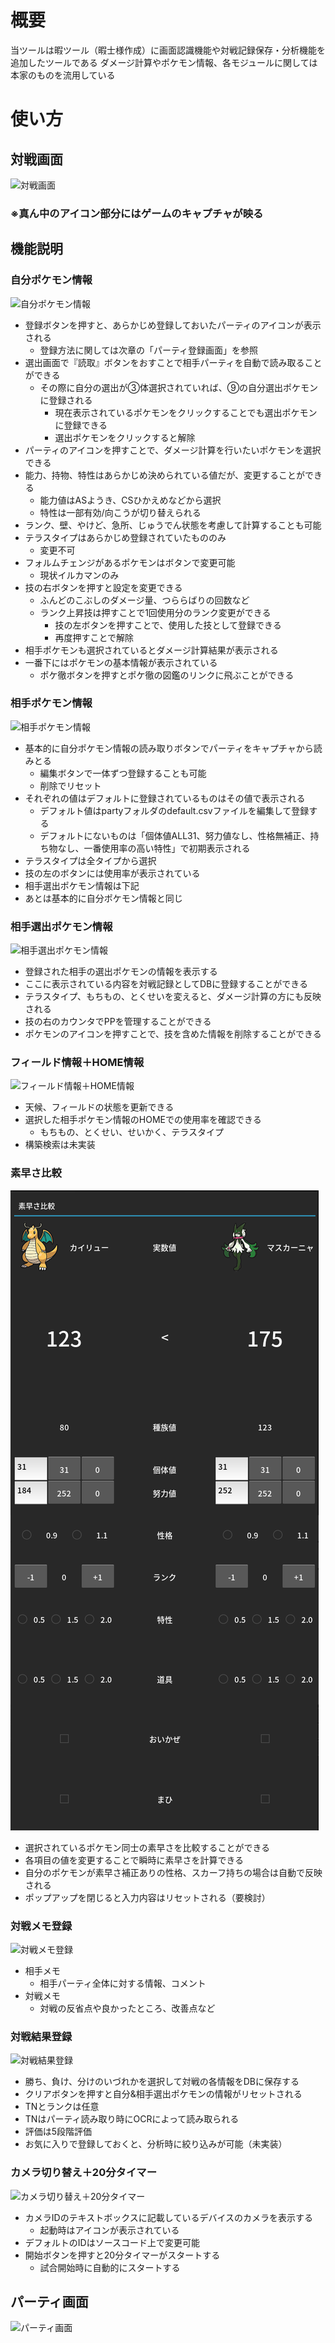 # 概要

当ツールは暇ツール（暇士様作成）に画面認識機能や対戦記録保存・分析機能を追加したツールである
ダメージ計算やポケモン情報、各モジュールに関しては本家のものを流用している

# 使い方

## 対戦画面

![対戦画面](/image/top-battle.png)

### ※真ん中のアイコン部分にはゲームのキャプチャが映る

## 機能説明

### 自分ポケモン情報

![自分ポケモン情報](/image/battle-1.png)

- 登録ボタンを押すと、あらかじめ登録しておいたパーティのアイコンが表示される
  - 登録方法に関しては次章の「パーティ登録画面」を参照
- 選出画面で『読取』ボタンをおすことで相手パーティを自動で読み取ることができる
  - その際に自分の選出が③体選択されていれば、⑨の自分選出ポケモンに登録される
    - 現在表示されているポケモンをクリックすることでも選出ポケモンに登録できる
    - 選出ポケモンをクリックすると解除
- パーティのアイコンを押すことで、ダメージ計算を行いたいポケモンを選択できる
- 能力、持物、特性はあらかじめ決められている値だが、変更することができる
  - 能力値はASようき、CSひかえめなどから選択
  - 特性は一部有効/向こうが切り替えられる
- ランク、壁、やけど、急所、じゅうでん状態を考慮して計算することも可能
- テラスタイプはあらかじめ登録されていたもののみ
  - 変更不可
- フォルムチェンジがあるポケモンはボタンで変更可能
  - 現状イルカマンのみ
- 技の右ボタンを押すと設定を変更できる
  - ふんどのこぶしのダメージ量、つららばりの回数など
  - ランク上昇技は押すことで1回使用分のランク変更ができる
    - 技の左ボタンを押すことで、使用した技として登録できる
    - 再度押すことで解除
- 相手ポケモンも選択されているとダメージ計算結果が表示される
- 一番下にはポケモンの基本情報が表示されている
  - ポケ徹ボタンを押すとポケ徹の図鑑のリンクに飛ぶことができる

### 相手ポケモン情報

![相手ポケモン情報](/image/battle-2.png)

- 基本的に自分ポケモン情報の読み取りボタンでパーティをキャプチャから読みとる
  - 編集ボタンで一体ずつ登録することも可能
  - 削除でリセット
- それぞれの値はデフォルトに登録されているものはその値で表示される
  - デフォルト値はpartyフォルダのdefault.csvファイルを編集して登録する
  - デフォルトにないものは「個体値ALL31、努力値なし、性格無補正、持ち物なし、一番使用率の高い特性」で初期表示される
- テラスタイプは全タイプから選択
- 技の左のボタンには使用率が表示されている
- 相手選出ポケモン情報は下記
- あとは基本的に自分ポケモン情報と同じ

### 相手選出ポケモン情報

![相手選出ポケモン情報](/image/battle-3.png)

- 登録された相手の選出ポケモンの情報を表示する
- ここに表示されている内容を対戦記録としてDBに登録することができる
- テラスタイプ、もちもの、とくせいを変えると、ダメージ計算の方にも反映される
- 技の右のカウンタでPPを管理することができる
- ポケモンのアイコンを押すことで、技を含めた情報を削除することができる

### フィールド情報＋HOME情報

![フィールド情報＋HOME情報](/image/battle-3.png)

- 天候、フィールドの状態を更新できる
- 選択した相手ポケモン情報のHOMEでの使用率を確認できる
  - もちもの、とくせい、せいかく、テラスタイプ
- 構築検索は未実装

### 素早さ比較

![素早さ比較](/image/tool-speed.png)

- 選択されているポケモン同士の素早さを比較することができる
- 各項目の値を変更することで瞬時に素早さを計算できる
- 自分のポケモンが素早さ補正ありの性格、スカーフ持ちの場合は自動で反映される
- ポップアップを閉じると入力内容はリセットされる（要検討）

### 対戦メモ登録

![対戦メモ登録](/image/battle-4.png)

- 相手メモ
  - 相手パーティ全体に対する情報、コメント
- 対戦メモ
  - 対戦の反省点や良かったところ、改善点など

### 対戦結果登録

![対戦結果登録](/image/battle-5.png)

- 勝ち、負け、分けのいづれかを選択して対戦の各情報をDBに保存する
- クリアボタンを押すと自分&相手選出ポケモンの情報がリセットされる
- TNとランクは任意
- TNはパーティ読み取り時にOCRによって読み取られる
- 評価は5段階評価
- お気に入りで登録しておくと、分析時に絞り込みが可能（未実装）

### カメラ切り替え＋20分タイマー

![カメラ切り替え＋20分タイマー](/image/battle-6.png)

- カメラIDのテキストボックスに記載しているデバイスのカメラを表示する
  - 起動時はアイコンが表示されている
- デフォルトのIDはソースコード上で変更可能
- 開始ボタンを押すと20分タイマーがスタートする
  - 試合開始時に自動的にスタートする

## パーティ画面

![パーティ画面](/image/top-party.png)
